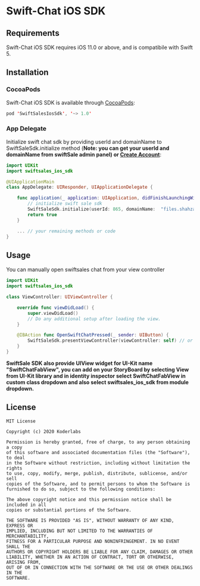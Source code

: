 # Swift-Chat iOS SDK

## Requirements
Swift-Chat iOS SDK requires iOS 11.0 or above, and is compatibile with Swift 5.

## Installation
### CocoaPods
Swift-Chat iOS SDK is available through [CocoaPods](http://cocoapods.org):

```swift
pod 'SwiftSalesIosSdk', '~> 1.0'
```

### App Delegate
Initialize swift chat sdk by providing userId and domainName to SwiftSaleSdk.initialize method (**Note: you can get your userId and domainName from swiftSale admin panel) or [Create Account](https://app.swiftchat.io)**:

```swift
import UIKit
import swiftsales_ios_sdk

@UIApplicationMain
class AppDelegate: UIResponder, UIApplicationDelegate {

    func application(_ application: UIApplication, didFinishLaunchingWithOptions launchOptions: [UIApplication.LaunchOptionsKey: Any]?) -> Bool {
        // initialize swift sale sdk
        SwiftSaleSdk.initialize(userId: 865, domainName:  "files.shahzaibsheikh.com")
        return true
    }

    ... // your remaining methods or code
}

```

## Usage

You can manually open swiftsales chat from your view controller

```swift
import UIKit
import swiftsales_ios_sdk

class ViewController: UIViewController {

    override func viewDidLoad() {
        super.viewDidLoad()
        // Do any additional setup after loading the view.
    }

    @IBAction func OpenSwiftChatPressed(_ sender: UIButton) {
        SwiftSaleSdk.presentViewController(viewController: self) // or you can push SwiftSaleSdk.pushViewController(navigationController: self.navigationController)
    }
}
```

**SwiftSale SDK also provide UIView widget for UI-Kit name "SwiftChatFabView", you can add on your StoryBoard by selecting View from UI-Kit library and in identity inspector select SwiftChatFabView in custom class dropdown and also select swiftsales_ios_sdk from module dropdown.**


## License
```
MIT License

Copyright (c) 2020 Koderlabs

Permission is hereby granted, free of charge, to any person obtaining a copy
of this software and associated documentation files (the "Software"), to deal
in the Software without restriction, including without limitation the rights
to use, copy, modify, merge, publish, distribute, sublicense, and/or sell
copies of the Software, and to permit persons to whom the Software is
furnished to do so, subject to the following conditions:

The above copyright notice and this permission notice shall be included in all
copies or substantial portions of the Software.

THE SOFTWARE IS PROVIDED "AS IS", WITHOUT WARRANTY OF ANY KIND, EXPRESS OR
IMPLIED, INCLUDING BUT NOT LIMITED TO THE WARRANTIES OF MERCHANTABILITY,
FITNESS FOR A PARTICULAR PURPOSE AND NONINFRINGEMENT. IN NO EVENT SHALL THE
AUTHORS OR COPYRIGHT HOLDERS BE LIABLE FOR ANY CLAIM, DAMAGES OR OTHER
LIABILITY, WHETHER IN AN ACTION OF CONTRACT, TORT OR OTHERWISE, ARISING FROM,
OUT OF OR IN CONNECTION WITH THE SOFTWARE OR THE USE OR OTHER DEALINGS IN THE
SOFTWARE.
```
